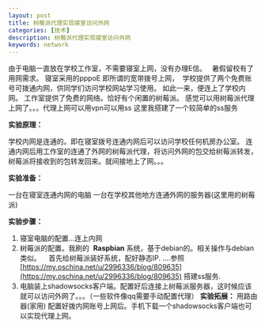 ```yaml
---
layout: post
title: 树莓派代理实现寝室访问外网
categories: [技术] 
description: 树莓派代理实现寝室访问外网
keywords: network
---
```



由于电脑一直放在学校工作室，不需要寝室上网，没有办理E信。   暑假留校有了用网需求。 寝室采用的pppoE 即所谓的宽带拨号上网，  学校提供了两个免费账号可拨通内网，供同学们访问学校网站学习使用。 如此一来，便连上了学校内网。 工作室提供了免费的网络。恰好有个闲置的树莓派。 感觉可以用树莓派代理上网了。。。代理上网可以用vpn可以用ss 这里我搭建了一个较简单的ss服务 

**实验原理：** 

学校内网是连通的。即在寝室拨号连通内网后可以访问学校任何机房办公室。 连通内网后用工作室的连通了外网的树莓派代理，将访问外网的包交给树莓派转发，树莓派将接收到的包转发回来。就间接地上了网。。。 

**实验准备：** 

一台在寝室连通内网的电脑 一台在学校其他地方连通外网的服务器(这里用的树莓派) 

**实验步骤：**

1. 寝室电脑的配置...连上内网 
2. 树莓派的配置。我刷的  **Raspbian** 系统，基于debian的。相关操作与debian类似。    首先给树莓派装好系统，配好静态IP. ....参照[https://my.oschina.net/u/2996336/blog/809635](https://my.oschina.net/u/2996336/blog/809635) 搭建ss服务. 
3. 电脑装上shadowsocks客户端。配置好后连接上树莓派服务器，这时候应该就可以访问外网了。。。（一些软件像qq需要手动配置代理） **实验拓展：** 用路由器(家用) 配置好拨内网账号上网后。手机下载一个shadowsocks客户端也可以实现代理上网。
